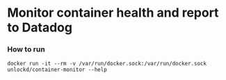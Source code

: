 # Monitor container health and report to Datadog


### How to run

```
docker run -it --rm -v /var/run/docker.sock:/var/run/docker.sock unlockd/container-monitor --help
```